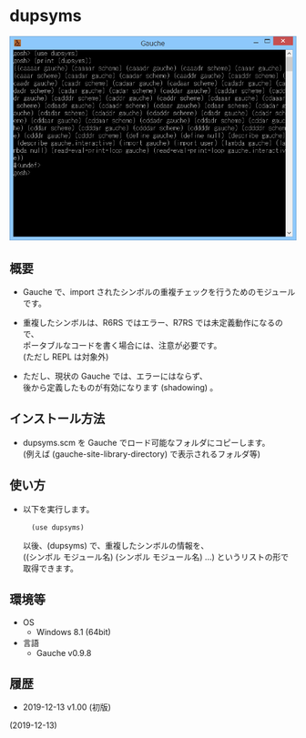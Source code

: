 # dupsyms

![image](image.png)

## 概要
- Gauche で、import されたシンボルの重複チェックを行うためのモジュールです。

- 重複したシンボルは、R6RS ではエラー、R7RS では未定義動作になるので、  
  ポータブルなコードを書く場合には、注意が必要です。  
  (ただし REPL は対象外)

- ただし、現状の Gauche では、エラーにはならず、  
  後から定義したものが有効になります (shadowing) 。


## インストール方法
- dupsyms.scm を Gauche でロード可能なフォルダにコピーします。  
  (例えば (gauche-site-library-directory) で表示されるフォルダ等)


## 使い方
- 以下を実行します。
  ```
    (use dupsyms)
  ```
  以後、(dupsyms) で、重複したシンボルの情報を、  
  ((シンボル モジュール名) (シンボル モジュール名) ...) というリストの形で取得できます。


## 環境等
- OS
  - Windows 8.1 (64bit)
- 言語
  - Gauche v0.9.8

## 履歴
- 2019-12-13 v1.00 (初版)


(2019-12-13)
